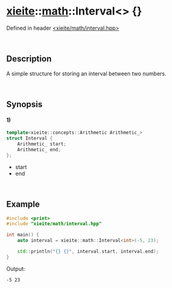 # [xieite](../../xieite.md)\:\:[math](../../math.md)\:\:Interval\<\> \{\}
Defined in header [<xieite/math/interval.hpp>](../../../include/xieite/math/interval.hpp)

&nbsp;

## Description
A simple structure for storing an interval between two numbers.

&nbsp;

## Synopsis
#### 1)
```cpp
template<xieite::concepts::Arithmetic Arithmetic_>
struct Interval {
    Arithmetic_ start;
    Arithmetic_ end;
};
```
- start
- end

&nbsp;

## Example
```cpp
#include <print>
#include "xieite/math/interval.hpp"

int main() {
    auto interval = xieite::math::Interval<int>(-5, 23);

    std::println("{} {}", interval.start, interval.end);
}
```
Output:
```
-5 23
```
